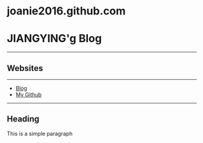 # joanie2016.github.com

<html>
<head>
<meta charset="utf-8">
<title>my first html</title>
</head>
<body>
    <h1>JIANGYING'g Blog</h1>
    <hr/>
    <h2>Websites</h2>
<hr/>
<p>
       <ul stype="list-style-type:disc">
           <li><a href="http://blog.sina.com.cn/" target="_blank"> Blog </a></li>
           <li><a href="https://github.com/" target="_blank">My Github</a></li>
           </ul></p><hr/>
           <h2>Heading</h2>
           <p>This is a simple paragraph</p>
         
         



</body>
</html>
